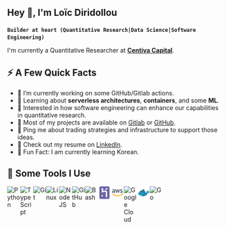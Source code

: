 ## Hey 👋, I'm Loïc Diridollou

**`Builder at heart (Quantitative Research|Data Science|Software Engineering)`**

I'm currently a Quantitative Researcher at <strong><a href="https://www.centivacapital.com/">Centiva Capital</a></strong>.

## ⚡️ A Few Quick Facts

- 🔭 I’m currently working on some GitHub/Gitlab actions.
- 🧐 Learning about <strong>serverless architectures</strong>, <strong>containers</strong>, and some <strong>ML</strong>.
- 👨 Interested in how software engineering can enhance our capabilities in quantitative research.
- 📝 Most of my projects are available on <a href="https://gitlab.com/loicdiridollou">Gitlab</a>
  or <a href="https://github.com/loicdiridollou">GitHub</a>.
- 💬 Ping me about trading strategies and infrastructure to support those ideas.
- 📙 Check out my resume on <a href="https://linkedin.com/in/loicdiridollou">LinkedIn</a>.
- 🎉 Fun Fact: I am currently learning Korean.

## 🚀 Some Tools I Use

<img align="left" alt="Python" width="30px" src="https://cdn.jsdelivr.net/gh/devicons/devicon/icons/python/python-plain.svg" />
<img align="left" alt="TypeScript" width="30px" src="https://cdn.jsdelivr.net/gh/devicons/devicon/icons/typescript/typescript-plain.svg" />
<img align="left" alt="Git" width="30px" src="https://cdn.jsdelivr.net/gh/devicons/devicon/icons/git/git-original.svg" />
<img align="left" alt="Linux" width="30px" src="https://cdn.jsdelivr.net/gh/devicons/devicon/icons/linux/linux-original.svg" />
<img align="left" alt="NodeJS" width="30px" src="https://cdn.jsdelivr.net/gh/devicons/devicon/icons/nodejs/nodejs-original.svg" />
<img align="left" alt="GitHub" width="30px" src="https://cdn.jsdelivr.net/gh/devicons/devicon/icons/github/github-original.svg" />
<img align="left" alt="Bash" width="30px" src="https://cdn.jsdelivr.net/gh/devicons/devicon/icons/bash/bash-original.svg" />
<img align="left" alt="Heroku" width="30px" src="https://raw.githubusercontent.com/devicons/devicon/master/icons/heroku/heroku-plain.svg" />
<img align="left" alt="AWS" width="30px" src="https://raw.githubusercontent.com/github/explore/80688e429a7d4ef2fca1e82350fe8e3517d3494d/topics/aws/aws.png" />
<img align="left" alt="Google Cloud" width="30px" src="https://www.vectorlogo.zone/logos/google_cloud/google_cloud-icon.svg" />
<img align="left" alt="Docker" width="30px" src="https://raw.githubusercontent.com/devicons/devicon/master/icons/docker/docker-original.svg" />
<img align="left" alt="Go" width="30px" src="https://cdn.jsdelivr.net/gh/devicons/devicon/icons/go/go-original.svg" />
